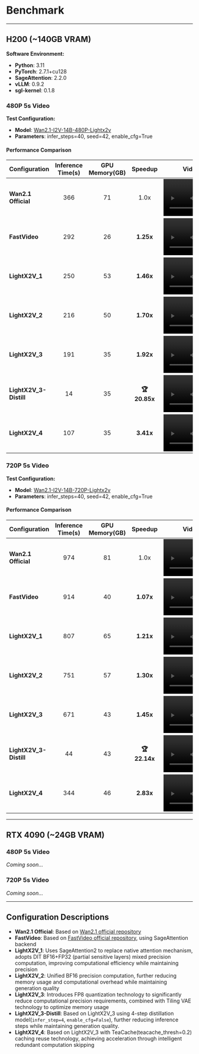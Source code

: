 # Benchmark

---

## H200 (~140GB VRAM)

**Software Environment:**
- **Python**: 3.11
- **PyTorch**: 2.7.1+cu128
- **SageAttention**: 2.2.0
- **vLLM**: 0.9.2
- **sgl-kernel**: 0.1.8

### 480P 5s Video

**Test Configuration:**
- **Model**: [Wan2.1-I2V-14B-480P-Lightx2v](https://huggingface.co/lightx2v/Wan2.1-I2V-14B-480P-Lightx2v)
- **Parameters**: infer_steps=40, seed=42, enable_cfg=True

#### Performance Comparison

| Configuration | Inference Time(s) | GPU Memory(GB) | Speedup | Video Effect |
|:-------------|:-----------------:|:--------------:|:-------:|:------------:|
| **Wan2.1 Official** | 366 | 71 | 1.0x | <video src="https://github.com/user-attachments/assets/24fb112e-c868-4484-b7f0-d9542979c2c3" width="200px"></video> |
| **FastVideo** | 292 | 26 | **1.25x** | <video src="https://github.com/user-attachments/assets/26c01987-441b-4064-b6f4-f89347fddc15" width="200px"></video> |
| **LightX2V_1** | 250 | 53 | **1.46x** | <video src="https://github.com/user-attachments/assets/7bffe48f-e433-430b-91dc-ac745908ba3a" width="200px"></video> |
| **LightX2V_2** | 216 | 50 | **1.70x** | <video src="https://github.com/user-attachments/assets/0a24ca47-c466-433e-8a53-96f259d19841" width="200px"></video> |
| **LightX2V_3** | 191 | 35 | **1.92x** | <video src="https://github.com/user-attachments/assets/970c73d3-1d60-444e-b64d-9bf8af9b19f1" width="200px"></video> |
| **LightX2V_3-Distill** | 14 | 35 | **🏆 20.85x** | <video src="https://github.com/user-attachments/assets/b4dc403c-919d-4ba1-b29f-ef53640c0334" width="200px"></video> |
| **LightX2V_4** | 107 | 35 | **3.41x** | <video src="https://github.com/user-attachments/assets/49cd2760-4be2-432c-bf4e-01af9a1303dd" width="200px"></video> |

### 720P 5s Video

**Test Configuration:**
- **Model**: [Wan2.1-I2V-14B-720P-Lightx2v](https://huggingface.co/lightx2v/Wan2.1-I2V-14B-720P-Lightx2v)
- **Parameters**: infer_steps=40, seed=42, enable_cfg=True

#### Performance Comparison

| Configuration | Inference Time(s) | GPU Memory(GB) | Speedup | Video Effect |
|:-------------|:-----------------:|:--------------:|:-------:|:------------:|
| **Wan2.1 Official** | 974 | 81 | 1.0x | <video src="https://github.com/user-attachments/assets/a28b3956-ec52-4a8e-aa97-c8baf3129771" width="200px"></video> |
| **FastVideo** | 914 | 40 | **1.07x** | <video src="https://github.com/user-attachments/assets/bd09a886-e61c-4214-ae0f-6ff2711cafa8" width="200px"></video> |
| **LightX2V_1** | 807 | 65 | **1.21x** | <video src="https://github.com/user-attachments/assets/a79aae87-9560-4935-8d05-7afc9909e993" width="200px"></video> |
| **LightX2V_2** | 751 | 57 | **1.30x** | <video src="https://github.com/user-attachments/assets/cb389492-9b33-40b6-a132-84e6cb9fa620" width="200px"></video> |
| **LightX2V_3** | 671 | 43 | **1.45x** | <video src="https://github.com/user-attachments/assets/71c3d085-5d8a-44e7-aac3-412c108d9c53" width="200px"></video> |
| **LightX2V_3-Distill** | 44 | 43 | **🏆 22.14x** | <video src="https://github.com/user-attachments/assets/9fad8806-938f-4527-b064-0c0b58f0f8c2" width="200px"></video> |
| **LightX2V_4** | 344 | 46 | **2.83x** | <video src="https://github.com/user-attachments/assets/c744d15d-9832-4746-b72c-85fa3b87ed0d" width="200px"></video> |

---

## RTX 4090 (~24GB VRAM)

### 480P 5s Video

*Coming soon...*

### 720P 5s Video

*Coming soon...*

---

## Configuration Descriptions

- **Wan2.1 Official**: Based on [Wan2.1 official repository](https://github.com/Wan-Video/Wan2.1)
- **FastVideo**: Based on [FastVideo official repository](https://github.com/hao-ai-lab/FastVideo), using SageAttention backend
- **LightX2V_1**: Uses SageAttention2 to replace native attention mechanism, adopts DIT BF16+FP32 (partial sensitive layers) mixed precision computation, improving computational efficiency while maintaining precision
- **LightX2V_2**: Unified BF16 precision computation, further reducing memory usage and computational overhead while maintaining generation quality
- **LightX2V_3**: Introduces FP8 quantization technology to significantly reduce computational precision requirements, combined with Tiling VAE technology to optimize memory usage
- **LightX2V_3-Distill**: Based on LightX2V_3 using 4-step distillation model(`infer_step=4`, `enable_cfg=False`), further reducing inference steps while maintaining generation quality.
- **LightX2V_4**: Based on LightX2V_3 with TeaCache(teacache_thresh=0.2) caching reuse technology, achieving acceleration through intelligent redundant computation skipping
